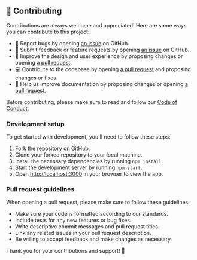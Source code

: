 ## 🤝 Contributing

Contributions are always welcome and appreciated! Here are some ways you can contribute to this project:

- 🐛 Report bugs by opening [an issue](https://github.com/AbdouAbarchiAboubacar/portfolio_frontend_template/issues) on GitHub.
- 📝 Submit feedback or feature requests by opening [an issue](https://github.com/AbdouAbarchiAboubacar/portfolio_frontend_template/issues) on GitHub.
- 🎨 Improve the design and user experience by proposing changes or opening [a pull request](https://github.com/AbdouAbarchiAboubacar/portfolio_frontend_template/pulls).
- 💻 Contribute to the codebase by opening [a pull request](https://github.com/AbdouAbarchiAboubacar/portfolio_frontend_template/pulls) and proposing changes or fixes.
- 📖 Help us improve documentation by proposing changes or opening [a pull request](https://github.com/AbdouAbarchiAboubacar/portfolio_frontend_template/pulls).

Before contributing, please make sure to read and follow our [Code of Conduct](https://github.com/AbdouAbarchiAboubacar/portfolio_frontend_template/blob/master/.github/CODE_OF_CONDUCT.md).

### Development setup

To get started with development, you'll need to follow these steps:

1. Fork the repository on GitHub.
2. Clone your forked repository to your local machine.
3. Install the necessary dependencies by running `npm install`.
4. Start the development server by running `npm start`.
5. Open [http://localhost:3000](http://localhost:3000) in your browser to view the app.

### Pull request guidelines

When opening a pull request, please make sure to follow these guidelines:

- Make sure your code is formatted according to our standards.
- Include tests for any new features or bug fixes.
- Write descriptive commit messages and pull request titles.
- Link any related issues in your pull request description.
- Be willing to accept feedback and make changes as necessary.

Thank you for your contributions and support! 🎉
